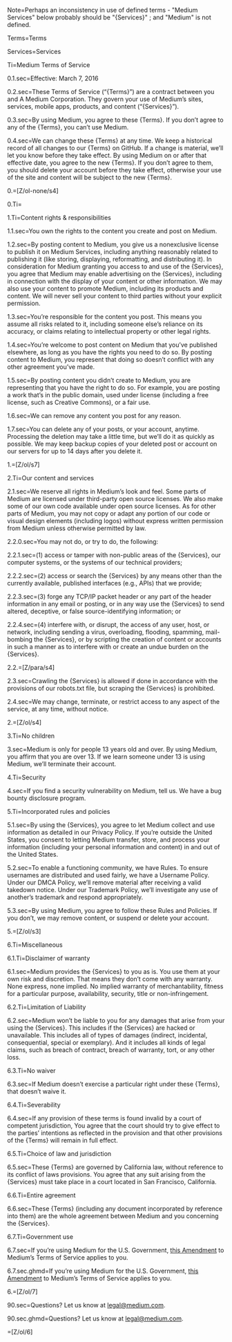 Note=Perhaps an inconsistency in use of defined terms - "Medium Services" below probably should be "{Services}" ; and "Medium" is not defined.

Terms=<span class="definedterm">Terms</span>

Services=<span class="definedterm">Services</span>

Ti=Medium Terms of Service

0.1.sec=Effective: March 7, 2016

0.2.sec=These Terms of Service (“{Terms}”) are a contract between you and A Medium Corporation. They govern your use of Medium’s sites, services, mobile apps, products, and content (“{Services}”).

0.3.sec=By using Medium, you agree to these {Terms}. If you don’t agree to any of the {Terms}, you can’t use Medium.

0.4.sec=We can change these {Terms} at any time. We keep a historical record of all changes to our {Terms} on GitHub. If a change is material, we’ll let you know before they take effect. By using Medium on or after that effective date, you agree to the new {Terms}. If you don’t agree to them, you should delete your account before they take effect, otherwise your use of the site and content will be subject to the new {Terms}.

0.=[Z/ol-none/s4]

0.Ti=</i>

1.Ti=Content rights & responsibilities

1.1.sec=You own the rights to the content you create and post on Medium.

1.2.sec=By posting content to Medium, you give us a nonexclusive license to publish it on Medium Services, including anything reasonably related to publishing it (like storing, displaying, reformatting, and distributing it). In consideration for Medium granting you access to and use of the {Services}, you agree that Medium may enable advertising on the {Services}, including in connection with the display of your content or other information. We may also use your content to promote Medium, including its products and content. We will never sell your content to third parties without your explicit permission.

1.3.sec=You’re responsible for the content you post. This means you assume all risks related to it, including someone else’s reliance on its accuracy, or claims relating to intellectual property or other legal rights.

1.4.sec=You’re welcome to post content on Medium that you’ve published elsewhere, as long as you have the rights you need to do so. By posting content to Medium, you represent that doing so doesn’t conflict with any other agreement you’ve made.

1.5.sec=By posting content you didn’t create to Medium, you are representing that you have the right to do so. For example, you are posting a work that’s in the public domain, used under license (including a free license, such as Creative Commons), or a fair use.

1.6.sec=We can remove any content you post for any reason.

1.7.sec=You can delete any of your posts, or your account, anytime. Processing the deletion may take a little time, but we’ll do it as quickly as possible. We may keep backup copies of your deleted post or account on our servers for up to 14 days after you delete it.

1.=[Z/ol/s7]

2.Ti=Our content and services

2.1.sec=We reserve all rights in Medium’s look and feel. Some parts of Medium are licensed under third-party open source licenses. We also make some of our own code available under open source licenses. As for other parts of Medium, you may not copy or adapt any portion of our code or visual design elements (including logos) without express written permission from Medium unless otherwise permitted by law.

2.2.0.sec=You may not do, or try to do, the following:

2.2.1.sec=(1) access or tamper with non-public areas of the {Services}, our computer systems, or the systems of our technical providers;

2.2.2.sec=(2) access or search the {Services} by any means other than the currently available, published interfaces (e.g., APIs) that we provide;

2.2.3.sec=(3) forge any TCP/IP packet header or any part of the header information in any email or posting, or in any way use the {Services} to send altered, deceptive, or false source-identifying information; or

2.2.4.sec=(4) interfere with, or disrupt, the access of any user, host, or network, including sending a virus, overloading, flooding, spamming, mail-bombing the {Services}, or by scripting the creation of content or accounts in such a manner as to interfere with or create an undue burden on the {Services}.

2.2.=[Z/para/s4]

2.3.sec=Crawling the {Services} is allowed if done in accordance with the provisions of our robots.txt file, but scraping the {Services} is prohibited.

2.4.sec=We may change, terminate, or restrict access to any aspect of the service, at any time, without notice.

2.=[Z/ol/s4]

3.Ti=No children

3.sec=Medium is only for people 13 years old and over. By using Medium, you affirm that you are over 13. If we learn someone under 13 is using Medium, we’ll terminate their account.

4.Ti=Security

4.sec=If you find a security vulnerability on Medium, tell us. We have a bug bounty disclosure program.

5.Ti=Incorporated rules and policies

5.1.sec=By using the {Services}, you agree to let Medium collect and use information as detailed in our Privacy Policy. If you’re outside the United States, you consent to letting Medium transfer, store, and process your information (including your personal information and content) in and out of the United States.

5.2.sec=To enable a functioning community, we have Rules. To ensure usernames are distributed and used fairly, we have a Username Policy. Under our DMCA Policy, we’ll remove material after receiving a valid takedown notice. Under our Trademark Policy, we’ll investigate any use of another’s trademark and respond appropriately.

5.3.sec=By using Medium, you agree to follow these Rules and Policies. If you don’t, we may remove content, or suspend or delete your account.

5.=[Z/ol/s3]

6.Ti=Miscellaneous

6.1.Ti=Disclaimer of warranty

6.1.sec=Medium provides the {Services} to you as is. You use them at your own risk and discretion. That means they don’t come with any warranty. None express, none implied. No implied warranty of merchantability, fitness for a particular purpose, availability, security, title or non-infringement.

6.2.Ti=Limitation of Liability

6.2.sec=Medium won’t be liable to you for any damages that arise from your using the {Services}. This includes if the {Services} are hacked or unavailable. This includes all of types of damages (indirect, incidental, consequential, special or exemplary). And it includes all kinds of legal claims, such as breach of contract, breach of warranty, tort, or any other loss.

6.3.Ti=No waiver

6.3.sec=If Medium doesn’t exercise a particular right under these {Terms}, that doesn’t waive it.

6.4.Ti=Severability

6.4.sec=If any provision of these terms is found invalid by a court of competent jurisdiction, You agree that the court should try to give effect to the parties’ intentions as reflected in the provision and that other provisions of the {Terms} will remain in full effect.

6.5.Ti=Choice of law and jurisdiction

6.5.sec=These {Terms} are governed by California law, without reference to its conflict of laws provisions. You agree that any suit arising from the {Services} must take place in a court located in San Francisco, California.

6.6.Ti=Entire agreement

6.6.sec=These {Terms} (including any document incorporated by reference into them) are the whole agreement between Medium and you concerning the {Services}.

6.7.Ti=Government use

6.7.sec=If you’re ​using ​Medium for the U.S. Government, <a href="https://medium.com/@Medium/amendment-to-medium-terms-of-service-applicable-to-u-s-government-users-fccb00db67d7#.nf9iqjwhv">this Amendment</a> to ​Medium’s Terms of Service ​applies to you​.

6.7.sec.ghmd=If you’re ​using ​Medium for the U.S. Government, [this Amendment](https://medium.com/@Medium/amendment-to-medium-terms-of-service-applicable-to-u-s-government-users-fccb00db67d7#.nf9iqjwhv) to ​Medium’s Terms of Service ​applies to you​.

6.=[Z/ol/7]

90.sec=Questions? Let us know at <a href="mailto:legal@medium.com">legal@medium.com</a>.

90.sec.ghmd=Questions? Let us know at [legal@medium.com](mailto:legal@medium.com).

=[Z/ol/6]